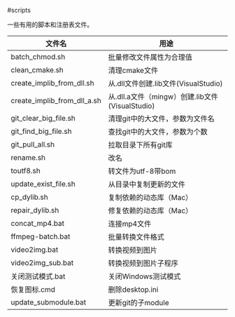 #scripts

一些有用的脚本和注册表文件。

|文件名|用途|
|---------------------------|------------------------------------------------|
|batch_chmod.sh|批量修改文件属性为合理值|
|clean_cmake.sh|清理cmake文件|
|create_implib_from_dll.sh|从.dll文件创建.lib文件(VisualStudio)|
|create_implib_from_dll_a.sh|从.dll.a文件（mingw）创建.lib文件(VisualStudio)|
|git_clear_big_file.sh|清理git中的大文件，参数为文件名|
|git_find_big_file.sh|查找git中的大文件，参数为个数|
|git_pull_all.sh|拉取目录下所有git库|
|rename.sh|改名|
|toutf8.sh|转文件为utf-8带bom|
|update_exist_file.sh|从目录中复制更新的文件|
|cp_dylib.sh|复制依赖的动态库（Mac）|
|repair_dylib.sh|修复依赖的动态库（Mac）|
|concat_mp4.bat|连接mp4文件|
|ffmpeg-batch.bat|批量转换文件格式|
|video2img.bat|转换视频到图片|
|video2img_sub.bat|转换视频到图片子程序|
|关闭测试模式.bat|关闭Windows测试模式|
|恢复图标.cmd|删除desktop.ini|
|update_submodule.bat|更新git的子module|
